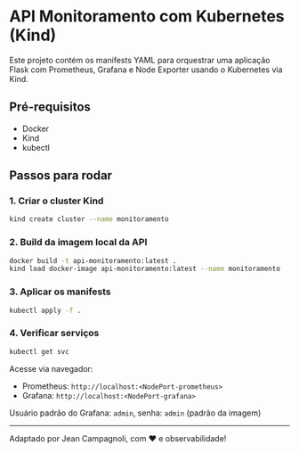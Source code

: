 # API Monitoramento com Kubernetes (Kind)

Este projeto contém os manifests YAML para orquestrar uma aplicação Flask com Prometheus, Grafana e Node Exporter usando o Kubernetes via Kind.

## Pré-requisitos
- Docker
- Kind
- kubectl

## Passos para rodar

### 1. Criar o cluster Kind
```bash
kind create cluster --name monitoramento
```

### 2. Build da imagem local da API
```bash
docker build -t api-monitoramento:latest .
kind load docker-image api-monitoramento:latest --name monitoramento
```

### 3. Aplicar os manifests
```bash
kubectl apply -f .
```

### 4. Verificar serviços
```bash
kubectl get svc
```

Acesse via navegador:

- Prometheus: `http://localhost:<NodePort-prometheus>`
- Grafana: `http://localhost:<NodePort-grafana>`

Usuário padrão do Grafana: `admin`, senha: `admin` (padrão da imagem)

---

Adaptado por Jean Campagnoli, com ❤️ e observabilidade!

